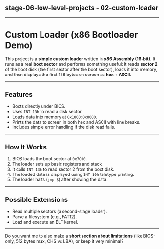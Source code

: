 ## stage-06-low-level-projects - 02-custom-loader
---

# Custom Loader (x86 Bootloader Demo)

This project is a **simple custom loader** written in **x86 Assembly (16-bit)**.
It runs as a real **boot sector** and performs something useful:
It reads **sector 2** of the boot disk (the first sector after the boot sector), loads it into memory, and then displays the first 128 bytes on screen as **hex + ASCII**.

---

## Features

* Boots directly under BIOS.
* Uses `INT 13h` to read a disk sector.
* Loads data into memory at `0x1000:0x0000`.
* Prints the data to screen in both hex and ASCII with line breaks.
* Includes simple error handling if the disk read fails.

---

## How It Works

1. BIOS loads the boot sector at `0x7C00`.
2. The loader sets up basic registers and stack.
3. It calls `INT 13h` to read sector 2 from the boot disk.
4. The loaded data is displayed using `INT 10h` teletype printing.
5. The loader halts (`jmp $`) after showing the data.

---

## Possible Extensions

* Read multiple sectors (a second-stage loader).
* Parse a filesystem (e.g., FAT12).
* Load and execute an ELF kernel.

---

Do you want me to also make a **short section about limitations** (like BIOS-only, 512 bytes max, CHS vs LBA), or keep it very minimal?
